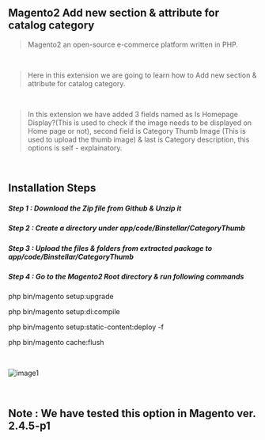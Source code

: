 ## Magento2 Add new section & attribute for catalog category

> Magento2 an open-source e-commerce platform written in PHP.

&nbsp;
&nbsp;

> Here in this extension we are going to learn how to Add new section & attribute for catalog category.

&nbsp;
&nbsp;

> In this extension we have added 3 fields named as Is Homepage Display?(This is used to check if the image needs to be displayed on Home page or not), second field is Category Thumb Image (This is used to upload the thumb image) & last is Category description, this options is self - explainatory.

&nbsp;
&nbsp;

## Installation Steps

##### Step 1 : Download the Zip file from Github & Unzip it
##### Step 2 : Create a directory under app/code/Binstellar/CategoryThumb
##### Step 3 : Upload the files & folders from extracted package to app/code/Binstellar/CategoryThumb
##### Step 4 : Go to the Magento2 Root directory & run following commands

php bin/magento setup:upgrade

php bin/magento setup:di:compile

php bin/magento setup:static-content:deploy -f

php bin/magento cache:flush

&nbsp;
&nbsp;

![image1](https://user-images.githubusercontent.com/123800304/216535053-3bae432e-366e-4d13-96b8-be036886fc05.png)


&nbsp;
&nbsp;


## Note : We have tested this option in Magento ver. 2.4.5-p1
